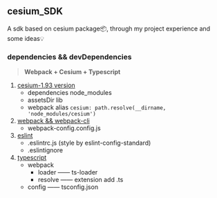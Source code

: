 ## cesium_SDK

A sdk based on cesium package📦, through my project experience and some ideas💡

### dependencies && devDependencies

> **Webpack + Cesium + Typescript**	
1. <u>cesium-1.93 version</u>
   - dependencies node_modules
   - assetsDir lib
   - webpack alias `cesium: path.resolve(__dirname, 'node_modules/cesium')`
2. <u>webpack && webpack-cli</u>
   - webpack-config.config.js
3. <u>eslint</u>
   - .eslintrc.js (style by eslint-config-standard)
   - .eslintignore
4. <u>typescript</u>
   - webpack
     - loader —— ts-loader
     - resolve —— extension add .ts
   - config —— tsconfig.json

​	
